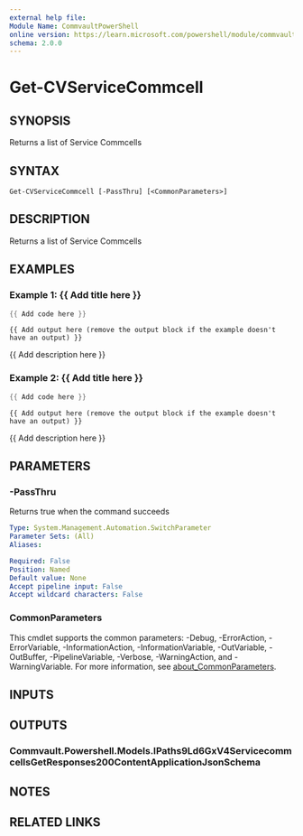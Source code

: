 ```yaml
---
external help file:
Module Name: CommvaultPowerShell
online version: https://learn.microsoft.com/powershell/module/commvaultpowershell/get-cvservicecommcell
schema: 2.0.0
---
```


# Get-CVServiceCommcell

## SYNOPSIS
Returns a list of Service Commcells

## SYNTAX

```
Get-CVServiceCommcell [-PassThru] [<CommonParameters>]
```

## DESCRIPTION
Returns a list of Service Commcells

## EXAMPLES

### Example 1: {{ Add title here }}
```powershell
{{ Add code here }}
```

```output
{{ Add output here (remove the output block if the example doesn't have an output) }}
```

{{ Add description here }}

### Example 2: {{ Add title here }}
```powershell
{{ Add code here }}
```

```output
{{ Add output here (remove the output block if the example doesn't have an output) }}
```

{{ Add description here }}

## PARAMETERS

### -PassThru
Returns true when the command succeeds

```yaml
Type: System.Management.Automation.SwitchParameter
Parameter Sets: (All)
Aliases:

Required: False
Position: Named
Default value: None
Accept pipeline input: False
Accept wildcard characters: False
```

### CommonParameters
This cmdlet supports the common parameters: -Debug, -ErrorAction, -ErrorVariable, -InformationAction, -InformationVariable, -OutVariable, -OutBuffer, -PipelineVariable, -Verbose, -WarningAction, and -WarningVariable. For more information, see [about_CommonParameters](http://go.microsoft.com/fwlink/?LinkID=113216).

## INPUTS

## OUTPUTS

### Commvault.Powershell.Models.IPaths9Ld6GxV4ServicecommcellsGetResponses200ContentApplicationJsonSchema

## NOTES

## RELATED LINKS

